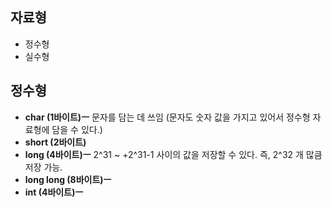 ## 자료형
- 정수형
- 실수형

## 정수형
- **char (1바이트)ㅡ** 문자를 담는 데 쓰임 (문자도 숫자 값을 가지고 있어서 정수형 자료형에 담을 수 있다.)
- **short (2바이트)**
- **long (4바이트)ㅡ** 2^31 ~ +2^31-1 사이의 값을 저장할 수 있다. 즉, 2^32 개 많큼 저장 가능.
- **long long (8바이트)ㅡ**
- **int (4바이트)ㅡ**
